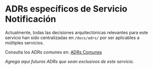 # ADRs específicos de Servicio Notificación

Actualmente, todas las decisiones arquitectónicas relevantes para este servicio han sido centralizadas en `/docs/adrs/` por ser aplicables a múltiples servicios.

Consulta los ADRs comunes en: [ADRs Comunes](/docs/adrs/README.md)

_Agrega aquí futuros ADRs que sean exclusivos de este servicio._
